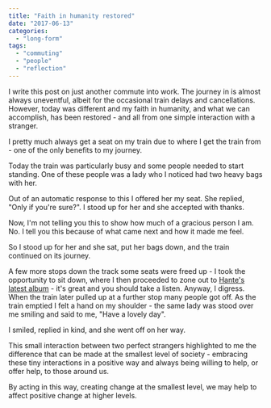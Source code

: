 ```yaml
---
title: "Faith in humanity restored"
date: "2017-06-13"
categories: 
  - "long-form"
tags: 
  - "commuting"
  - "people"
  - "reflection"
---
```


I write this post on just another commute into work. The journey in is almost always uneventful, albeit for the occasional train delays and cancellations. However, today was different and my faith in humanity, and what we can accomplish, has been restored - and all from one simple interaction with a stranger.

I pretty much always get a seat on my train due to where I get the train from - one of the only benefits to my journey.

Today the train was particularly busy and some people needed to start standing. One of these people was a lady who I noticed had two heavy bags with her.

Out of an automatic response to this I offered her my seat. She replied, "Only if you're sure?". I stood up for her and she accepted with thanks.

Now, I'm not telling you this to show how much of a gracious person I am. No. I tell you this because of what came next and how it made me feel.

So I stood up for her and she sat, put her bags down, and the train continued on its journey.

A few more stops down the track some seats were freed up - I took the opportunity to sit down, where I then proceeded to zone out to [Hante's latest album](/2017/06/hope-danger-hante/) - it's great and you should take a listen. Anyway, I digress.  
When the train later pulled up at a further stop many people got off. As the train emptied I felt a hand on my shoulder - the same lady was stood over me smiling and said to me, "Have a lovely day".

I smiled, replied in kind, and she went off on her way.

This small interaction between two perfect strangers highlighted to me the difference that can be made at the smallest level of society - embracing these tiny interactions in a positive way and always being willing to help, or offer help, to those around us.

By acting in this way, creating change at the smallest level, we may help to affect positive change at higher levels.
